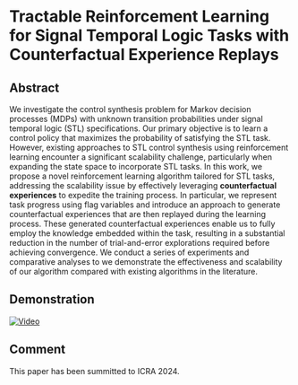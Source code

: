 # Tractable Reinforcement Learning for Signal Temporal Logic Tasks with Counterfactual Experience Replays

## Abstract

We investigate the control synthesis problem for Markov decision processes (MDPs) with unknown transition probabilities under signal temporal logic (STL) specifications. Our primary objective is to learn a control policy that maximizes the probability of satisfying the STL task.  However, existing approaches to STL control synthesis using reinforcement learning encounter a significant scalability challenge, particularly when expanding the state space to incorporate STL tasks. In this work, we propose a novel reinforcement learning algorithm tailored for STL tasks, addressing the scalability issue by effectively leveraging **counterfactual experiences** to expedite the training process. In particular, we represent task progress using flag variables and introduce an approach to generate counterfactual experiences that are then replayed during the learning process. These generated counterfactual experiences enable us to fully employ the knowledge embedded within the task, resulting in a substantial reduction in the number of trial-and-error explorations required before achieving convergence. We conduct  a series of experiments and comparative analyses to we demonstrate the effectiveness and scalability of our algorithm compared with existing algorithms in the literature.

## Demonstration

[![Video]()](https://github.com/WSQsGithub/TimeRobustLearning/assets/70429350/5e0114a4-abae-408d-8909-5cd21170de1a)


## Comment

This paper has been summitted to ICRA 2024.
